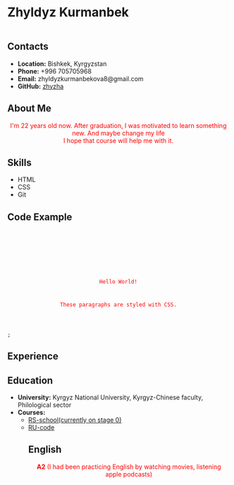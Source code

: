 <!DOCTYPE html>
<html lang="en-US">
  <head>
    <meta charset="UTF-8">
    <meta http-equiv="X-UA-Compatible" content="IE=edge">
    <meta name="viewport" content="width=device-width, initial-scale=1">

<meta name="generator" content="Jekyll v3.9.0" />
<meta property="og:title" content="rsschool-cv" />
<meta property="og:locale" content="en_US" />

<style>
   .leftimg {
    float:left; 
    margin: 7px 7px 7px 0; 
   }
   .rightimg  {
    float: right;
    margin: 7px 0 7px 7px;
   }
  </style>

    
  </head>
  <body>
    <div class="container-lg px-3 my-5 markdown-body">
      

<h1 id="zhyzha"><strong>Zhyldyz Kurmanbek</strong></h1>
 <body>
<img scr="09.jpg">
      </body>

<h2 id="contacts"><strong>Contacts</strong></h2>
<ul>
  <li><strong>Location:</strong> Bishkek, Kyrgyzstan</li>
  <li><strong>Phone:</strong> +996 705705968</li>
  <li><strong>Email:</strong> zhyldyzkurmanbekova8@gmail.com</li>
  <li><strong>GitHub:</strong> <a href="https://github.com/zhyzha">zhyzha</a></li>
</ul>

<h2 id="about-me"><strong>About Me</strong></h2>
<p>I'm 22 years old now. After graduation, I was motivated to learn something new. And maybe change my life<br />
I hope that course will help me with it. </p>

<h2 id="skills"><strong>Skills</strong></h2>
<ul>
  <li>HTML</li>
  <li>CSS</li>
  <li>Git</li>
</ul>

<h2 id="code-example"><strong>Code Example</strong></h2>
<div class="language-plaintext highlighter-rouge"><div class="highlight"><pre class="highlight"><code><!DOCTYPE html>
<html>
<head>
<style>
p {
  color: red;
  text-align: center;
} 
</style>
</head>
<body>

<p>Hello World!</p>
<p>These paragraphs are styled with CSS.</p>

</body>
</html>;
</code></pre></div></div>

<h2 id="experience"><strong>Experience</strong></h2>

<h2 id="education"><strong>Education</strong></h2>
<ul>
  <li><strong>University:</strong> Kyrgyz National University, Kyrgyz-Chinese faculty, Philological sector</li>
  <li><strong>Courses:</strong>
    <ul>
      <li><a href="https://rs.school/js-stage0/">RS-school(currently on stage 0)</a></li>
      <li><a href="https://ru.code-basics.com/languages/html">RU-code</a></li>
     
   
  </li>


<h2 id="english"><strong>English</strong></h2>
<p><strong>A2</strong> (I had been practicing English by watching movies, listening apple podcasts)</p>



      
 
    
  </body>
</html>


